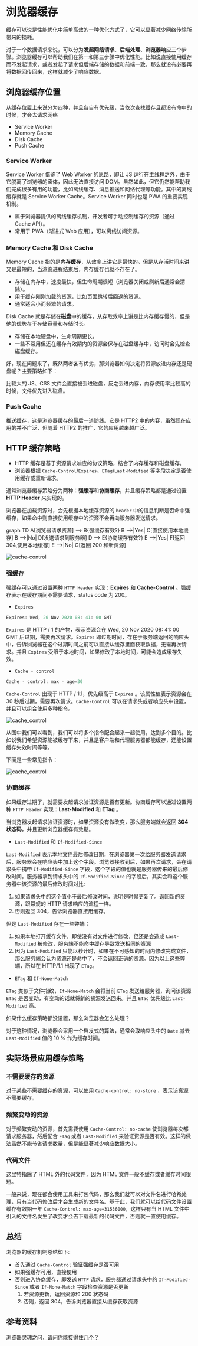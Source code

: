 # 浏览器缓存

缓存可以说是性能优化中简单高效的一种优化方式了，它可以显著减少网络传输所带来的损耗。

对于一个数据请求来说，可以分为**发起网络请求**、**后端处理**、**浏览器响**应三个步骤。浏览器缓存可以帮助我们在第一和第三步骤中优化性能。比如说直接使用缓存而不发起请求，或者发起了请求但后端存储的数据和前端一致，那么就没有必要再将数据回传回来，这样就减少了响应数据。

## 浏览器缓存位置

从缓存位置上来说分为四种，并且各自有优先级，当依次查找缓存且都没有命中的时候，才会去请求网络

- Service Worker
- Memory Cache
- Disk Cache
- Push Cache

### Service Worker

Service Worker 借鉴了 Web Worker 的思路，即让 JS 运行在主线程之外，由于它脱离了浏览器的窗体，因此无法直接访问 DOM。虽然如此，但它仍然能帮助我们完成很多有用的功能，比如离线缓存、消息推送和网络代理等功能。其中的离线缓存就是 Service Worker Cache。Service Worker 同时也是 PWA 的重要实现机制。

- 属于浏览器提供的离线缓存机制，开发者可手动控制缓存的资源（通过 Cache API）。
- 常用于 PWA（渐进式 Web 应用），可以离线访问资源。

### Memory Cache 和 Disk Cache

Memory Cache 指的是**内存缓存**，从效率上讲它是最快的。但是从存活时间来讲又是最短的，当渲染进程结束后，内存缓存也就不存在了。

- 存储在内存中，速度最快，但生命周期很短（浏览器关闭或刷新后通常会清除）。
- 用于缓存刚刚加载的资源，比如页面跳转后回退的资源。
- 通常适合小而频繁的请求。

Disk Cache 就是存储在**磁盘**中的缓存，从存取效率上讲是比内存缓存慢的，但是他的优势在于存储容量和存储时长。

- 存储在本地硬盘中，生命周期更长。
- 一些不常用但还在缓存有效期内的资源会保存在磁盘缓存中，访问时会先检查磁盘缓存。

好，现在问题来了，既然两者各有优劣，那浏览器如何决定将资源放进内存还是硬盘呢？主要策略如下：

比较大的 JS、CSS 文件会直接被丢进磁盘，反之丢进内存，内存使用率比较高的时候，文件优先进入磁盘。

### Push Cache

推送缓存，这是浏览器缓存的最后一道防线。它是 HTTP2 中的内容，虽然现在应用的并不广泛，但随着 HTTP2 的推广，它的应用越来越广泛。

## HTTP 缓存策略

- HTTP 缓存是基于资源请求响应的协议策略，结合了内存缓存和磁盘缓存。
- 浏览器根据 `Cache-Control`/`Expires`、`ETag`/`Last-Modified` 等字段决定是否使用缓存或重新请求。

通常浏览器缓存策略分为两种：**强缓存**和**协商缓存**，并且缓存策略都是通过设置 **HTTP Header** 来实现的。

浏览器在加载资源时，会先根据本地缓存资源的 `header` 中的信息判断是否命中强缓存，如果命中则直接使用缓存中的资源不会再向服务器发送请求。

graph TD
A[浏览器请求资源] --> B{强缓存有效?}
B -->|Yes| C[直接使用本地缓存]
B -->|No| D[发送请求到服务器]
D --> E{协商缓存有效?}
E -->|Yes| F[返回 304,使用本地缓存]
E -->|No| G[返回 200 和新资源]

![cache-control](./assets/cache-control.png)

### 强缓存

强缓存可以通过设置两种 `HTTP Header` 实现：**Expires** 和 **Cache-Control** 。强缓存表示在缓存期间不需要请求，status code 为 200。

- `Expires`

```js
Expires: Wed, 20 Nov 2020 08: 41: 00 GMT
```

`Expires` 是 HTTP / 1 的产物，表示资源会在 Wed, 20 Nov 2020 08: 41: 00 GMT 后过期，需要再次请求。`Expires` 即过期时间，存在于服务端返回的响应头中，告诉浏览器在这个过期时间之前可以直接从缓存里面获取数据，无需再次请求。并且 `Expires` 受限于本地时间，如果修改了本地时间，可能会造成缓存失效。

- `Cache - control`

```js
Cache - control: max - age=30
```

`Cache-Control` 出现于 HTTP / 1.1，优先级高于 `Expires` 。该属性值表示资源会在 30 秒后过期，需要再次请求。`Cache-Control` 可以在请求头或者响应头中设置，并且可以组合使用多种指令。

![cache_control](./assets/cache_control.png)

从图中我们可以看到，我们可以将多个指令配合起来一起使用，达到多个目的。比如说我们希望资源能被缓存下来，并且是客户端和代理服务器都能缓存，还能设置缓存失效时间等等。

下面是一些常见指令：

![cache_control](./assets/cache_control1.png)

### 协商缓存

如果缓存过期了，就需要发起请求验证资源是否有更新。协商缓存可以通过设置两种 `HTTP Header` 实现：**Last-Modified** 和 **ETag** 。

当浏览器发起请求验证资源时，如果资源没有做改变，那么服务端就会返回 **304 状态码**，并且更新浏览器缓存有效期。

- `Last-Modified` 和 `If-Modified-Since`

`Last-Modified` 表示本地文件最后修改日期，在浏览器第一次给服务器发送请求后，服务器会在响应头中加上这个字段。浏览器接收到后，如果再次请求，会在请求头中携带 `If-Modified-Since` 字段，这个字段的值也就是服务器传来的最后修改时间。服务器拿到请求头中的 `If-Modified-Since` 的字段后，其实会和这个服务器中该资源的最后修改时间对比:

1. 如果请求头中的这个值小于最后修改时间，说明是时候更新了。返回新的资源，跟常规的 HTTP 请求响应的流程一样。
2. 否则返回 304，告诉浏览器直接用缓存。

但是 `Last-Modified` 存在一些弊端：

1. 如果本地打开缓存文件，即使没有对文件进行修改，但还是会造成 `Last-Modified` 被修改，服务端不能命中缓存导致发送相同的资源
2. 因为 `Last-Modified` 只能以秒计时，如果在不可感知的时间内修改完成文件，那么服务端会认为资源还是命中了，不会返回正确的资源。因为以上这些弊端，所以在 HTTP/1.1 出现了 `ETag`。

- `ETag` 和 `If-None-Match`

`ETag` 类似于文件指纹，`If-None-Match` 会将当前 `ETag` 发送给服务器，询问该资源 `ETag` 是否变动，有变动的话就将新的资源发送回来。并且 `ETag` 优先级比 `Last-Modified` 高。

如果什么缓存策略都没设置，那么浏览器会怎么处理？

对于这种情况，浏览器会采用一个启发式的算法，通常会取响应头中的 `Date` 减去 `Last-Modified` 值的 10 % 作为缓存时间。

## 实际场景应用缓存策略

### 不需要缓存的资源

对于某些不需要缓存的资源，可以使用 `Cache-control: no-store` ，表示该资源不需要缓存。

### 频繁变动的资源

对于频繁变动的资源，首先需要使用 `Cache-Control: no-cache` 使浏览器每次都请求服务器，然后配合 `ETag` 或者 `Last-Modified` 来验证资源是否有效。这样的做法虽然不能节省请求数量，但是能显著减少响应数据大小。

### 代码文件

这里特指除了 HTML 外的代码文件，因为 HTML 文件一般不缓存或者缓存时间很短。

一般来说，现在都会使用工具来打包代码，那么我们就可以对文件名进行哈希处理，只有当代码修改后才会生成新的文件名。基于此，我们就可以给代码文件设置缓存有效期一年 `Cache-Control: max-age=31536000`，这样只有当 HTML 文件中引入的文件名发生了改变才会去下载最新的代码文件，否则就一直使用缓存。

## 总结

浏览器的缓存机制总结如下:

- 首先通过 `Cache-Control` 验证强缓存是否可用
- 如果强缓存可用，直接使用
- 否则进入协商缓存，即发送 `HTTP` 请求，服务器通过请求头中的 `If-Modified-Since` 或者 `If-None-Match` 字段检查资源是否更新
  1. 若资源更新，返回资源和 200 状态码
  2. 否则，返回 304，告诉浏览器直接从缓存获取资源

## 参考资料

[浏览器灵魂之问，请问你能接得住几个？](https://juejin.cn/post/6844904021308735502)
